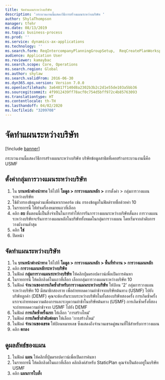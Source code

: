 ```yaml
---
title: จัดทำแผนระหว่างบริษัท
description: 'กระบวนงานนี้แสดงวิธีการสร้างแผนระหว่างบริษัท '
author: ShylaThompson
manager: tfehr
ms.date: 08/13/2019
ms.topic: business-process
ms.prod: ''
ms.service: dynamics-ax-applications
ms.technology: ''
ms.search.form: ReqIntercompanyPlanningGroupSetup,  ReqCreatePlanWorkspace
audience: Application User
ms.reviewer: kamaybac
ms.search.scope: Core, Operations
ms.search.region: Global
ms.author: shylaw
ms.search.validFrom: 2016-06-30
ms.dyn365.ops.version: Version 7.0.0
ms.openlocfilehash: 3a64817f140d8a2302b3b2c2d1e55de103a5bb36
ms.sourcegitcommit: 4f9912439ff78acf0c754d5bff972c4b85763093
ms.translationtype: HT
ms.contentlocale: th-TH
ms.lasthandoff: 04/02/2020
ms.locfileid: "3209708"
---
```

# <a name="create-an-intercompany-plan"></a>จัดทำแผนระหว่างบริษัท

[!include [banner](../../includes/banner.md)]

กระบวนงานนี้แสดงวิธีการสร้างแผนระหว่างบริษัท  บริษัทข้อมูลสาธิตที่เคยสร้างกระบวนงานนี้คือ USMF


## <a name="set-up-an-intercompany-planning-group"></a>ตั้งค่ากลุ่มการวางแผนระหว่างบริษัท 
1. ใน **บานหน้าต่างนำทาง** ให้ไปที่ **โมดูล > การวางแผนหลัก >** การตั้งค่า > กลุ่มการวางแผนระหว่างบริษัท 
2. ใช้ตัวกรองข้อมูลด่วนเพื่อค้นหาเรกคอร์ด  เช่น กรองข้อมูลในฟิลด์รายชื่อด้วยค่า 10
3. ในรายการนี้ ให้ทำเครื่องหมายแถวที่เลือก
4. คลิก **ลบ** ขั้นตอนนี้เป็นสิ่งจำเป็นในการทำให้การรันการวางแผนระหว่างบริษัทสั้นลง    การวางแผนระหว่างบริษัทจะรันการวางแผนหลักในบริษัททั้งหมดในกลุ่มการวางแผน โดยเริ่มจากลำดับการวางผังงานต่ำสุด  
5. คลิก **ใช่** 
6. ปิดหน้า

## <a name="create-an-intercompany-plan"></a>จัดทำแผนระหว่างบริษัท
1. ใน **บานหน้าต่างนำทาง** ให้ไปที่ **โมดูล > การวางแผนหลัก > พื้นที่ทำงาน > การวางแผนหลัก**
2. คลิก **การวางแผนหลักระหว่างบริษัท**  
3. ในฟิลด์ **กลุ่มการวางแผนระหว่างบริษัท** ให้คลิกปุ่มดรอปดาวน์เพื่อเปิดการค้นหา
4. ในรายการนี้ ให้คลิกลิงค์ในแถวที่เลือก เลือกกลุ่มการวางแผนระหว่างบริษัท 10  
5. ในฟิลด์ **จำนวนของการเกิดซ้ำสำหรับการวางแผนระหว่างบริษัท** ให้ป้อน '2' กลุ่มการวางแผนระหว่างบริษัท 10 มีสมาชิกสองราย เพื่อถ่ายทอดความล่าช้าจากบริษัทต้นทาง (USMF) ไปยังบริษัทลูกค้า (DEMF) คุณจะต้องรันระบบระหว่างบริษัทในทั้งสองบริษัทสองครั้ง การเกิดซ้ำครั้งแรกจะถ่ายทอดความต้องการและระบุความล่าช้าในบริษัทต้นทาง (USMF) การเกิดซ้ำครั้งที่สองจะถ่ายทอดความล่าช้าจาก USMF ไปยัง DEMF  
6. ในฟิลด์ **การเกิดซ้ำครั้งแรก** ให้เลือก 'การสร้างใหม่'
7. ในฟิลด์ **การเกิดซ้ำลำดับต่อมา** ให้เลือก 'การสร้างใหม่'
8. ในฟิลด์ **จำนวนของเธรด** ให้ป้อนหมายเลข ซึ่งแสดงถึงจำนวนเธรดคู่ขนานที่ใช้สำหรับการวางแผน  
9. คลิก **ตกลง**

## <a name="view-the-result-of-the-plan"></a>ดูผลลัพธ์ของแผน
1. ในฟิลด์ **แผน** ให้คลิกที่ปุ่มดรอปดาวน์เพื่อเปิดการค้นหา
2. ในรายการนี้ ให้คลิกลิงค์ในแถวที่เลือก คลิกลิงค์สำหรับ StaticPlan  คุณจำเป็นต้องอยู่ในบริษัท USMF  
3. คลิก **แผนการใบสั่ง**

